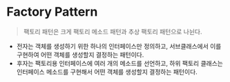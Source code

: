 # Factory Pattern
> 팩토리 패턴은 크게 팩토리 메소드 패턴과 추상 팩토리 패턴으로 나뉜다. <br>
- 전자는 객체를 생성하기 위한 하나의 인터페이스만 정의하고, 서브클래스에서 이를 구현하여 어떤 객체를 생성할지 결정하는 패턴이다. <br>
- 후자는 팩토리용 인터페이스에 여러 개의 메소드를 선언하고, 하위 팩토리 클래스는 인터페이스 메소드를 구현해서 어떤 객체를 생성할지 결정하는 패턴이다.